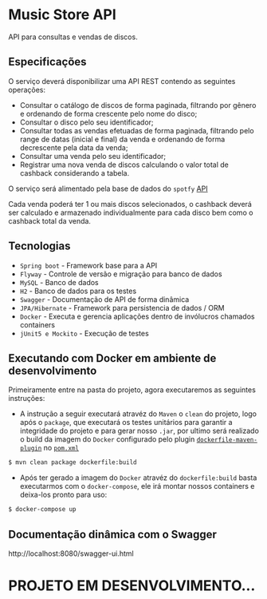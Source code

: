 # Music Store API

 API para consultas e vendas de discos.

## Especificações
 
 O serviço deverá disponibilizar uma API REST contendo as seguintes operações:
 
 - Consultar o catálogo de discos de forma paginada, filtrando por gênero e ordenando de forma crescente pelo nome do disco;
 - Consultar o disco pelo seu identificador;
 - Consultar todas as vendas efetuadas de forma paginada, filtrando pelo range de datas (inicial e final) da venda e ordenando de forma decrescente pela data da venda;
 - Consultar uma venda pelo seu identificador;
 - Registrar uma nova venda de discos calculando o valor total de cashback considerando a tabela.
 
 O serviço será alimentado pela base de dados do `spotfy` [API](https://developer.spotify.com/documentation/web-api/quick-start/)
 
 Cada venda poderá ter 1 ou mais discos selecionados, o cashback deverá ser calculado e armazenado individualmente para cada disco bem como o cashback total da venda.

## Tecnologias

 - `Spring boot` - Framework base para a API
 - `Flyway` - Controle de versão e migração para banco de dados
 - `MySQL` - Banco de dados
 - `H2` - Banco de dados para os testes
 - `Swagger` - Documentação de API de forma dinâmica
 - `JPA/Hibernate` - Framework para persistencia de dados / ORM
 - `Docker` - Executa e gerencia aplicações dentro de invólucros chamados containers
 - `jUnit5 e Mockito` - Execução de testes

## Executando com Docker em ambiente de desenvolvimento

 Primeiramente entre na pasta do projeto, agora executaremos as seguintes
instruções:

- A instrução a seguir executará atravéz do `Maven` o `clean` do projeto, logo após o `package`, que executará os testes unitários para garantir a integridade do projeto e para gerar nosso `.jar`, por ultimo será realizado o build da imagem do `Docker` configurado pelo plugin [`dockerfile-maven-plugin`](https://github.com/spotify/docker-maven-plugin) no [`pom.xml`](./pom.xml)

```sh
$ mvn clean package dockerfile:build
```

- Após ter gerado a imagem do `Docker` atravéz do `dockerfile:build` basta executarmos com o `docker-compose`, ele irá montar nossos containers e deixa-los pronto para uso:

```sh
$ docker-compose up
```

## Documentação dinâmica com o Swagger

   http://localhost:8080/swagger-ui.html
   

# PROJETO EM DESENVOLVIMENTO...
   
